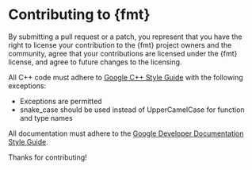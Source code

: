 # Contributing to {fmt}

By submitting a pull request or a patch, you represent that you have the right
to license your contribution to the {fmt} project owners and the community,
agree that your contributions are licensed under the {fmt} license, and agree to
future changes to the licensing.

All C++ code must adhere to
[Google C++ Style Guide](https://google.github.io/styleguide/cppguide.html) with
the following exceptions:

-   Exceptions are permitted
-   snake_case should be used instead of UpperCamelCase for function and type
    names

All documentation must adhere to the
[Google Developer Documentation Style Guide](https://developers.google.com/style).

Thanks for contributing!

